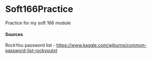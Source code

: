 # Soft166Practice
Practice for my soft 166 module

#### Sources
RockYou password list - https://www.kaggle.com/wjburns/common-password-list-rockyoutxt
